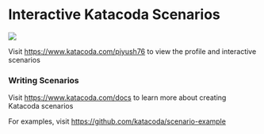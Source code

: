 # Interactive Katacoda Scenarios

[![](http://shields.katacoda.com/katacoda/piyush76/count.svg)](https://www.katacoda.com/piyush76 "Get your profile on Katacoda.com")

Visit https://www.katacoda.com/piyush76 to view the profile and interactive scenarios

### Writing Scenarios
Visit https://www.katacoda.com/docs to learn more about creating Katacoda scenarios

For examples, visit https://github.com/katacoda/scenario-example
